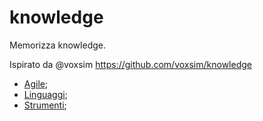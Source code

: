 # knowledge

Memorizza knowledge.

Ispirato da  @voxsim https://github.com/voxsim/knowledge

- [Agile](Agile);
- [Linguaggi](Linguaggi);
- [Strumenti](Strumenti);


